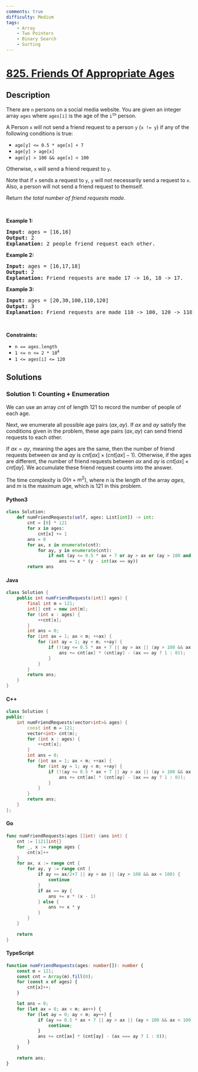 ```yaml
---
comments: true
difficulty: Medium
tags:
    - Array
    - Two Pointers
    - Binary Search
    - Sorting
---
```


<!-- problem:start -->

# [825. Friends Of Appropriate Ages](https://leetcode.com/problems/friends-of-appropriate-ages)

## Description

<!-- description:start -->

<p>There are <code>n</code> persons on a social media website. You are given an integer array <code>ages</code> where <code>ages[i]</code> is the age of the <code>i<sup>th</sup></code> person.</p>

<p>A Person <code>x</code> will not send a friend request to a person <code>y</code> (<code>x != y</code>) if any of the following conditions is true:</p>

<ul>
	<li><code>age[y] &lt;= 0.5 * age[x] + 7</code></li>
	<li><code>age[y] &gt; age[x]</code></li>
	<li><code>age[y] &gt; 100 &amp;&amp; age[x] &lt; 100</code></li>
</ul>

<p>Otherwise, <code>x</code> will send a friend request to <code>y</code>.</p>

<p>Note that if <code>x</code> sends a request to <code>y</code>, <code>y</code> will not necessarily send a request to <code>x</code>. Also, a person will not send a friend request to themself.</p>

<p>Return <em>the total number of friend requests made</em>.</p>

<p>&nbsp;</p>
<p><strong class="example">Example 1:</strong></p>

<pre>
<strong>Input:</strong> ages = [16,16]
<strong>Output:</strong> 2
<strong>Explanation:</strong> 2 people friend request each other.
</pre>

<p><strong class="example">Example 2:</strong></p>

<pre>
<strong>Input:</strong> ages = [16,17,18]
<strong>Output:</strong> 2
<strong>Explanation:</strong> Friend requests are made 17 -&gt; 16, 18 -&gt; 17.
</pre>

<p><strong class="example">Example 3:</strong></p>

<pre>
<strong>Input:</strong> ages = [20,30,100,110,120]
<strong>Output:</strong> 3
<strong>Explanation:</strong> Friend requests are made 110 -&gt; 100, 120 -&gt; 110, 120 -&gt; 100.
</pre>

<p>&nbsp;</p>
<p><strong>Constraints:</strong></p>

<ul>
	<li><code>n == ages.length</code></li>
	<li><code>1 &lt;= n &lt;= 2 * 10<sup>4</sup></code></li>
	<li><code>1 &lt;= ages[i] &lt;= 120</code></li>
</ul>

<!-- description:end -->

## Solutions

<!-- solution:start -->

### Solution 1: Counting + Enumeration

We can use an array $\textit{cnt}$ of length $121$ to record the number of people of each age.

Next, we enumerate all possible age pairs $(\textit{ax}, \textit{ay})$. If $\textit{ax}$ and $\textit{ay}$ satisfy the conditions given in the problem, these age pairs $(\textit{ax}, \textit{ay})$ can send friend requests to each other.

If $\textit{ax} = \textit{ay}$, meaning the ages are the same, then the number of friend requests between $\textit{ax}$ and $\textit{ay}$ is $\textit{cnt}[\textit{ax}] \times (\textit{cnt}[\textit{ax}] - 1)$. Otherwise, if the ages are different, the number of friend requests between $\textit{ax}$ and $\textit{ay}$ is $\textit{cnt}[\textit{ax}] \times \textit{cnt}[\textit{ay}]$. We accumulate these friend request counts into the answer.

The time complexity is $O(n + m^2)$, where $n$ is the length of the array $\textit{ages}$, and $m$ is the maximum age, which is $121$ in this problem.

<!-- tabs:start -->

#### Python3

```python
class Solution:
    def numFriendRequests(self, ages: List[int]) -> int:
        cnt = [0] * 121
        for x in ages:
            cnt[x] += 1
        ans = 0
        for ax, x in enumerate(cnt):
            for ay, y in enumerate(cnt):
                if not (ay <= 0.5 * ax + 7 or ay > ax or (ay > 100 and ax < 100)):
                    ans += x * (y - int(ax == ay))
        return ans
```

#### Java

```java
class Solution {
    public int numFriendRequests(int[] ages) {
        final int m = 121;
        int[] cnt = new int[m];
        for (int x : ages) {
            ++cnt[x];
        }
        int ans = 0;
        for (int ax = 1; ax < m; ++ax) {
            for (int ay = 1; ay < m; ++ay) {
                if (!(ay <= 0.5 * ax + 7 || ay > ax || (ay > 100 && ax < 100))) {
                    ans += cnt[ax] * (cnt[ay] - (ax == ay ? 1 : 0));
                }
            }
        }
        return ans;
    }
}
```

#### C++

```cpp
class Solution {
public:
    int numFriendRequests(vector<int>& ages) {
        const int m = 121;
        vector<int> cnt(m);
        for (int x : ages) {
            ++cnt[x];
        }
        int ans = 0;
        for (int ax = 1; ax < m; ++ax) {
            for (int ay = 1; ay < m; ++ay) {
                if (!(ay <= 0.5 * ax + 7 || ay > ax || (ay > 100 && ax < 100))) {
                    ans += cnt[ax] * (cnt[ay] - (ax == ay ? 1 : 0));
                }
            }
        }
        return ans;
    }
};
```

#### Go

```go
func numFriendRequests(ages []int) (ans int) {
	cnt := [121]int{}
	for _, x := range ages {
		cnt[x]++
	}
	for ax, x := range cnt {
		for ay, y := range cnt {
			if ay <= ax/2+7 || ay > ax || (ay > 100 && ax < 100) {
				continue
			}
			if ax == ay {
				ans += x * (x - 1)
			} else {
				ans += x * y
			}
		}
	}

	return
}
```

#### TypeScript

```ts
function numFriendRequests(ages: number[]): number {
    const m = 121;
    const cnt = Array(m).fill(0);
    for (const x of ages) {
        cnt[x]++;
    }

    let ans = 0;
    for (let ax = 0; ax < m; ax++) {
        for (let ay = 0; ay < m; ay++) {
            if (ay <= 0.5 * ax + 7 || ay > ax || (ay > 100 && ax < 100)) {
                continue;
            }
            ans += cnt[ax] * (cnt[ay] - (ax === ay ? 1 : 0));
        }
    }

    return ans;
}
```

<!-- tabs:end -->

<!-- solution:end -->

<!-- problem:end -->
